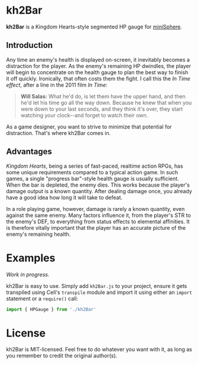 kh2Bar
======

**kh2Bar** is a Kingdom Hearts-style segmented HP gauge for
[miniSphere](https://github.com/fatcerberus/minisphere).

Introduction
------------

Any time an enemy's health is displayed on-screen, it inevitably becomes a
distraction for the player.  As the enemy's remaining HP dwindles, the player
will begin to concentrate on the health gauge to plan the best way to finish it
off quickly.  Ironically, that often costs them the fight.  I call this the
*In Time effect*, after a line in the 2011 film *In Time*:

> **Will Salas:** What he'd do, is let them have the upper hand, and then he'd
> let his time go all the way down.  Because he knew that when you were down to
> your last seconds, and they think it's over, they start watching your
> clock--and forget to watch their own.

As a game designer, you want to strive to minimize that potential for
distraction.  That's where kh2Bar comes in.

Advantages
----------

*Kingdom Hearts*, being a series of fast-paced, realtime action RPGs, has some
unique requirements compared to a typical action game.  In such games, a single
"progress bar"-style health gauge is usually sufficient.  When the bar is
depleted, the enemy dies.  This works because the player's damage output is a
known quantity.  After dealing damage once, you already have a good idea how
long it will take to defeat.

In a role playing game, however, damage is rarely a known quantity, even
against the same enemy.  Many factors influence it, from the player's STR to
the enemy's DEF, to everything from status effects to elemental affinities.  It
is therefore vitally important that the player has an accurate picture of the
enemy's remaining health.


Examples
========

*Work in progress.*

kh2Bar is easy to use.  Simply add `kh2Bar.js` to your project, ensure it gets
transpiled using Cell's `transpile` module and import it using either an
`import` statement or a `require()` call:

```js
import { HPGauge } from './kh2Bar'
```


License
=======

kh2Bar is MIT-licensed.  Feel free to do whatever you want with it, as long as
you remember to credit the original author(s).
